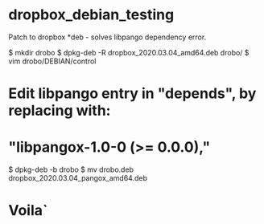 # dropbox_debian_testing
Patch to dropbox *deb - solves libpango dependency error.

$ mkdir drobo
$ dpkg-deb -R dropbox_2020.03.04_amd64.deb drobo/
$ vim drobo/DEBIAN/control 
# Edit libpango entry in "depends", by replacing with:
# "libpangox-1.0-0 (>= 0.0.0),"
$ dpkg-deb -b drobo
$ mv drobo.deb dropbox_2020.03.04_pangox_amd64.deb
# Voila`
